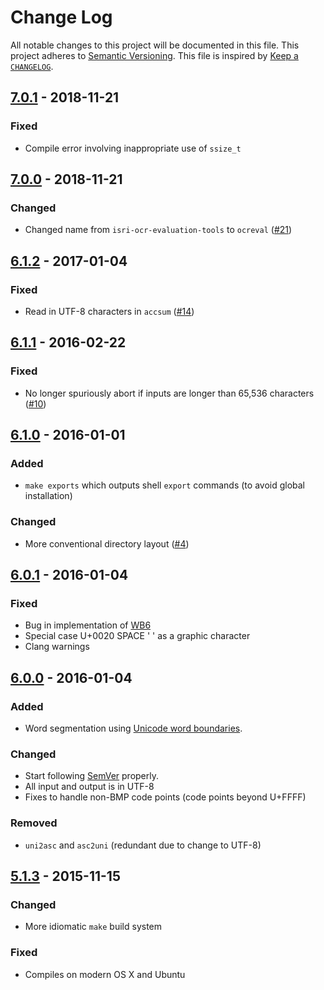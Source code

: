 # Change Log
All notable changes to this project will be documented in this file.
This project adheres to [Semantic Versioning](http://semver.org/).
This file is inspired by [Keep a `CHANGELOG`](http://keepachangelog.com/).

## [7.0.1] - 2018-11-21
### Fixed
- Compile error involving inappropriate use of `ssize_t`

## [7.0.0] - 2018-11-21
### Changed
- Changed name from `isri-ocr-evaluation-tools` to `ocreval` ([#21])

## [6.1.2] - 2017-01-04
### Fixed
- Read in UTF-8 characters in `accsum` ([#14])

## [6.1.1] - 2016-02-22
### Fixed
- No longer spuriously abort if inputs are longer than 65,536 characters ([#10])

## [6.1.0] - 2016-01-01
### Added
- `make exports` which outputs shell `export` commands (to avoid global installation)

### Changed
- More conventional directory layout ([#4])

## [6.0.1] - 2016-01-04
### Fixed
- Bug in implementation of [WB6](http://unicode.org/reports/tr29/#WB6)
- Special case U+0020 SPACE ' ' as a graphic character
- Clang warnings

## [6.0.0] - 2016-01-04
### Added
- Word segmentation using [Unicode word boundaries](http://unicode.org/reports/tr29/#Word_Boundaries).

### Changed
- Start following [SemVer](http://semver.org) properly.
- All input and output is in UTF-8
- Fixes to handle non-BMP code points (code points beyond U+FFFF)

### Removed
- `uni2asc` and `asc2uni` (redundant due to change to UTF-8)

## [5.1.3] - 2015-11-15
### Changed
- More idiomatic `make` build system

### Fixed
- Compiles on modern OS X and Ubuntu

[7.0.1]: https://github.com/eddieantonio/ocreval/compare/v7.0.0...v7.0.1
[7.0.0]: https://github.com/eddieantonio/ocreval/compare/v6.1.2...v7.0.0
[6.1.2]: https://github.com/eddieantonio/isri-ocr-evaluation-tools/compare/v6.1.1...v6.1.2
[6.1.1]: https://github.com/eddieantonio/isri-ocr-evaluation-tools/compare/v6.1.0...v6.1.1
[6.1.0]: https://github.com/eddieantonio/isri-ocr-evaluation-tools/compare/v6.0.1...v6.1.0
[6.0.1]: https://github.com/eddieantonio/isri-ocr-evaluation-tools/compare/v6.0.0...v6.0.1
[6.0.0]: https://github.com/eddieantonio/isri-ocr-evaluation-tools/compare/v5.1.3...v6.0.0
[5.1.3]: https://github.com/eddieantonio/isri-ocr-evaluation-tools/compare/v5.1.0...v5.1.3

[#4]: https://github.com/eddieantonio/isri-ocr-evaluation-tools/issues/4
[#10]: https://github.com/eddieantonio/isri-ocr-evaluation-tools/issues/10
[#14]: https://github.com/eddieantonio/isri-ocr-evaluation-tools/issues/14
[#21]: https://github.com/eddieantonio/ocreval/issues/21
